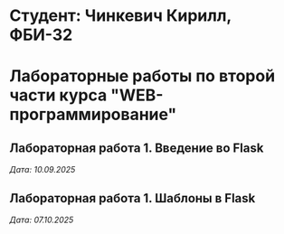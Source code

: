 # Студент: Чинкевич Кирилл, ФБИ-32

# Лабораторные работы по второй части курса "WEB-программирование"

## Лабораторная работа 1. Введение во Flask

*Дата: 10.09.2025*

## Лабораторная работа 1. Шаблоны в Flask

*Дата: 07.10.2025*